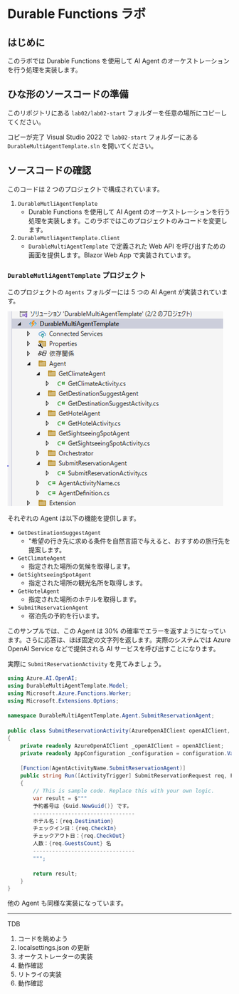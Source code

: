 # Durable Functions ラボ

## はじめに

このラボでは Durable Functions を使用して AI Agent のオーケストレーションを行う処理を実装します。

## ひな形のソースコードの準備

このリポジトリにある `lab02/lab02-start` フォルダーを任意の場所にコピーしてください。

コピーが完了 Visual Studio 2022 で `lab02-start` フォルダーにある `DurableMultiAgentTemplate.sln` を開いてください。

## ソースコードの確認

このコードは 2 つのプロジェクトで構成されています。

1. `DurableMutliAgentTemplate`
   - Durable Functions を使用して AI Agent のオーケストレーションを行う処理を実装します。このラボではこのプロジェクトのみコードを変更します。
2. `DurableMutliAgentTemplate.Client`
   - `DurableMultiAgentTemplate` で定義された Web API を呼び出すための画面を提供します。Blazor Web App で実装されています。

### `DurableMutliAgentTemplate` プロジェクト

このプロジェクトの `Agents` フォルダーには 5 つの AI Agent が実装されています。

![](images/2025-01-27-13-38-17.png)

それぞれの Agent は以下の機能を提供します。

- `GetDestinationSuggestAgent`
  - "希望の行き先に求める条件を自然言語で与えると、おすすめの旅行先を提案します。
- `GetClimateAgent`
  - 指定された場所の気候を取得します。
- `GetSightseeingSpotAgent`
  - 指定された場所の観光名所を取得します。
- `GetHotelAgent`
  - 指定された場所のホテルを取得します。
- `SubmitReservationAgent`
  - 宿泊先の予約を行います。

このサンプルでは、この Agent は 30% の確率でエラーを返すようになっています。さらに応答は、ほぼ固定の文字列を返します。実際のシステムでは Azure OpenAI Service などで提供される AI サービスを呼び出すことになります。

実際に `SubmitReservationActivity` を見てみましょう。

```csharp:SubmitReservationActivity.cs
using Azure.AI.OpenAI;
using DurableMultiAgentTemplate.Model;
using Microsoft.Azure.Functions.Worker;
using Microsoft.Extensions.Options;

namespace DurableMultiAgentTemplate.Agent.SubmitReservationAgent;

public class SubmitReservationActivity(AzureOpenAIClient openAIClient, IOptions<AppConfiguration> configuration)
{
    private readonly AzureOpenAIClient _openAIClient = openAIClient;
    private readonly AppConfiguration _configuration = configuration.Value;

    [Function(AgentActivityName.SubmitReservationAgent)]
    public string Run([ActivityTrigger] SubmitReservationRequest req, FunctionContext executionContext)
    {
        // This is sample code. Replace this with your own logic.
        var result = $"""
        予約番号は {Guid.NewGuid()} です。
        --------------------------------
        ホテル名：{req.Destination}
        チェックイン日：{req.CheckIn}
        チェックアウト日：{req.CheckOut}
        人数：{req.GuestsCount} 名
        --------------------------------
        """;

        return result;
    }
}
```

他の Agent も同様な実装になっています。





------------


TDB

1. コードを眺めよう
2. localsettings.json の更新
3. オーケストレーターの実装
4. 動作確認
5. リトライの実装
6. 動作確認

